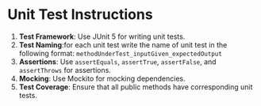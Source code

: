 # Unit Test Instructions

1. **Test Framework**: Use JUnit 5 for writing unit tests.
2. **Test Naming**:for each unit test write the name of unit test in the following format: `methodUnderTest_inputGiven_expectedOutput`
3. **Assertions**: Use `assertEquals`, `assertTrue`, `assertFalse`, and `assertThrows` for assertions.
4. **Mocking**: Use Mockito for mocking dependencies.
5. **Test Coverage**: Ensure that all public methods have corresponding unit tests.
